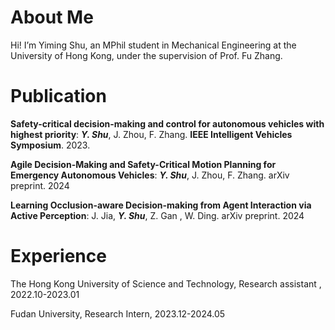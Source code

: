 About Me
======
Hi! I’m Yiming Shu, an MPhil student in Mechanical Engineering at the University of Hong Kong, under the supervision of Prof. Fu Zhang.

# Publication

**Safety-critical decision-making and control for autonomous vehicles with highest priority**:  ***Y. Shu***,  J. Zhou, F. Zhang.  **IEEE Intelligent Vehicles Symposium**. 2023.

**Agile Decision-Making and Safety-Critical Motion Planning for Emergency Autonomous Vehicles**:  ***Y. Shu***,  J. Zhou, F. Zhang.  arXiv preprint. 2024

**Learning Occlusion-aware Decision-making from Agent Interaction via Active Perception**: J. Jia, ***Y. Shu***,  Z. Gan , W. Ding.  arXiv preprint. 2024


# Experience

The Hong Kong University of Science and Technology, Research assistant , 2022.10-2023.01

Fudan University, Research Intern, 2023.12-2024.05
